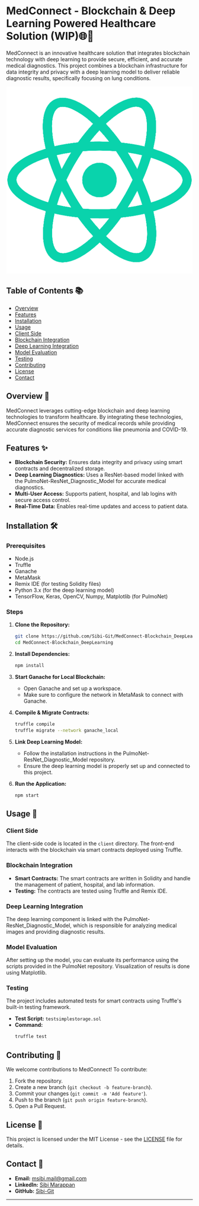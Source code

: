 # MedConnect - Blockchain & Deep Learning Powered Healthcare Solution (WIP)🌐🧠

MedConnect is an innovative healthcare solution that integrates blockchain technology with deep learning to provide secure, efficient, and accurate medical diagnostics. This project combines a blockchain infrastructure for data integrity and privacy with a deep learning model to deliver reliable diagnostic results, specifically focusing on lung conditions.

![MedConnect Logo](client/public/logo512.png)

## Table of Contents 📚

- [Overview](#overview)
- [Features](#features)
- [Installation](#installation)
- [Usage](#usage)
- [Client Side](#client-side)
- [Blockchain Integration](#blockchain-integration)
- [Deep Learning Integration](#deep-learning-integration)
- [Model Evaluation](#model-evaluation)
- [Testing](#testing)
- [Contributing](#contributing)
- [License](#license)
- [Contact](#contact)

## Overview 🌟

MedConnect leverages cutting-edge blockchain and deep learning technologies to transform healthcare. By integrating these technologies, MedConnect ensures the security of medical records while providing accurate diagnostic services for conditions like pneumonia and COVID-19.

## Features ✨

- **Blockchain Security:** Ensures data integrity and privacy using smart contracts and decentralized storage.
- **Deep Learning Diagnostics:** Uses a ResNet-based model linked with the PulmoNet-ResNet_Diagnostic_Model for accurate medical diagnostics.
- **Multi-User Access:** Supports patient, hospital, and lab logins with secure access control.
- **Real-Time Data:** Enables real-time updates and access to patient data.

## Installation 🛠️

### Prerequisites

- Node.js
- Truffle
- Ganache
- MetaMask
- Remix IDE (for testing Solidity files)
- Python 3.x (for the deep learning model)
- TensorFlow, Keras, OpenCV, Numpy, Matplotlib (for PulmoNet)

### Steps

1. **Clone the Repository:**
   ```bash
   git clone https://github.com/Sibi-Git/MedConnect-Blockchain_DeepLearning.git
   cd MedConnect-Blockchain_DeepLearning
   ```

2. **Install Dependencies:**
   ```bash
   npm install
   ```

3. **Start Ganache for Local Blockchain:**
   - Open Ganache and set up a workspace.
   - Make sure to configure the network in MetaMask to connect with Ganache.

4. **Compile & Migrate Contracts:**
   ```bash
   truffle compile
   truffle migrate --network ganache_local
   ```

5. **Link Deep Learning Model:**
   - Follow the installation instructions in the PulmoNet-ResNet_Diagnostic_Model repository.
   - Ensure the deep learning model is properly set up and connected to this project.

6. **Run the Application:**
   ```bash
   npm start
   ```

## Usage 🚀

### Client Side

The client-side code is located in the `client` directory. The front-end interacts with the blockchain via smart contracts deployed using Truffle.

### Blockchain Integration

- **Smart Contracts:** The smart contracts are written in Solidity and handle the management of patient, hospital, and lab information.
- **Testing:** The contracts are tested using Truffle and Remix IDE.

### Deep Learning Integration

The deep learning component is linked with the PulmoNet-ResNet_Diagnostic_Model, which is responsible for analyzing medical images and providing diagnostic results.

### Model Evaluation

After setting up the model, you can evaluate its performance using the scripts provided in the PulmoNet repository. Visualization of results is done using Matplotlib.

### Testing

The project includes automated tests for smart contracts using Truffle's built-in testing framework.

- **Test Script:** `testsimplestorage.sol`
- **Command:** 
  ```bash
  truffle test
  ```

## Contributing 🤝

We welcome contributions to MedConnect! To contribute:

1. Fork the repository.
2. Create a new branch (`git checkout -b feature-branch`).
3. Commit your changes (`git commit -m 'Add feature'`).
4. Push to the branch (`git push origin feature-branch`).
5. Open a Pull Request.

## License 📜

This project is licensed under the MIT License - see the [LICENSE](LICENSE) file for details.

## Contact 📧

- **Email:** [msibi.mail@gmail.com](mailto:msibi.mail@gmail.com)
- **LinkedIn:** [Sibi Marappan](https://www.linkedin.com/in/sibi-marappan/)
- **GitHub:** [Sibi-Git](https://github.com/Sibi-Git)

---
